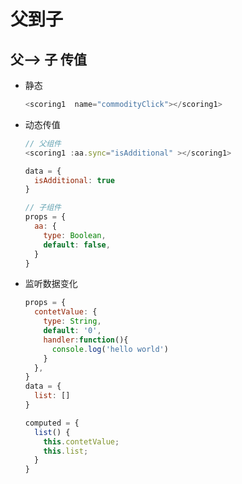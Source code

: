 # 父到子

## 父--> 子 传值

+ 静态

    ```js
    <scoring1  name="commodityClick"></scoring1>
    ```

+ 动态传值

    ```js
    // 父组件
    <scoring1 :aa.sync="isAdditional" ></scoring1>

    data = {
      isAdditional: true
    }
    ```

    ```js
    // 子组件
    props = {
      aa: {
        type: Boolean,
        default: false,
      }
    }
    ```

+ 监听数据变化

    ```js
    props = {
      contetValue: {
        type: String,
        default: '0',
        handler:function(){
          console.log('hello world')
        }
      },
    }
    data = {
      list: []
    }

    computed = {
      list() {
        this.contetValue;
        this.list;
      }
    }
    ```
